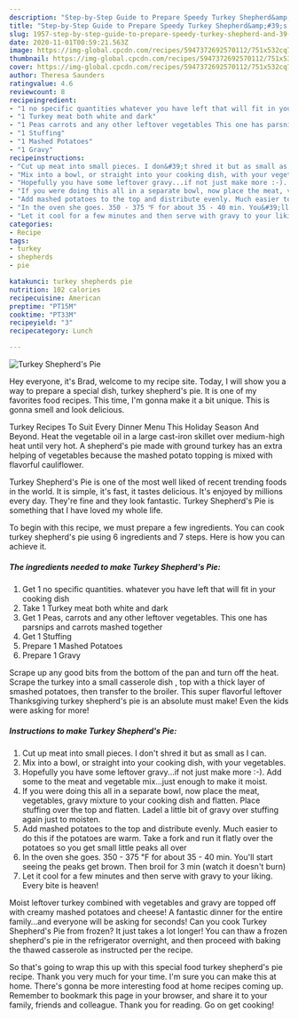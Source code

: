 ```yaml
---
description: "Step-by-Step Guide to Prepare Speedy Turkey Shepherd&amp;#39;s Pie"
title: "Step-by-Step Guide to Prepare Speedy Turkey Shepherd&amp;#39;s Pie"
slug: 1957-step-by-step-guide-to-prepare-speedy-turkey-shepherd-and-39-s-pie
date: 2020-11-01T00:59:21.563Z
image: https://img-global.cpcdn.com/recipes/5947372692570112/751x532cq70/turkey-shepherds-pie-recipe-main-photo.jpg
thumbnail: https://img-global.cpcdn.com/recipes/5947372692570112/751x532cq70/turkey-shepherds-pie-recipe-main-photo.jpg
cover: https://img-global.cpcdn.com/recipes/5947372692570112/751x532cq70/turkey-shepherds-pie-recipe-main-photo.jpg
author: Theresa Saunders
ratingvalue: 4.6
reviewcount: 8
recipeingredient:
- "1 no specific quantities whatever you have left that will fit in your cooking dish"
- "1 Turkey meat both white and dark"
- "1 Peas carrots and any other leftover vegetables This one has parsnips and carrots mashed together"
- "1 Stuffing"
- "1 Mashed Potatoes"
- "1 Gravy"
recipeinstructions:
- "Cut up meat into small pieces. I don&#39;t shred it but as small as I can."
- "Mix into a bowl, or straight into your cooking dish, with your vegetables."
- "Hopefully you have some leftover gravy...if not just make more :-). Add some to the meat and vegetable mix...just enough to make it moist."
- "If you were doing this all in a separate bowl, now place the meat, vegetables, gravy mixture to your cooking dish and flatten. Place stuffing over the top and flatten. Ladel a little bit of gravy over stuffing again just to moisten."
- "Add mashed potatoes to the top and distribute evenly. Much easier to do this if the potatoes are warm. Take a fork and run it flatly over the potatoes so you get small little peaks all over"
- "In the oven she goes. 350 - 375 ℉ for about 35 - 40 min. You&#39;ll start seeing the peaks get brown. Then broil for 3 min (watch it doesn&#39;t burn)"
- "Let it cool for a few minutes and then serve with gravy to your liking. Every bite is heaven!"
categories:
- Recipe
tags:
- turkey
- shepherds
- pie

katakunci: turkey shepherds pie 
nutrition: 102 calories
recipecuisine: American
preptime: "PT15M"
cooktime: "PT33M"
recipeyield: "3"
recipecategory: Lunch

---
```



![Turkey Shepherd&#39;s Pie](https://img-global.cpcdn.com/recipes/5947372692570112/751x532cq70/turkey-shepherds-pie-recipe-main-photo.jpg)

Hey everyone, it's Brad, welcome to my recipe site. Today, I will show you a way to prepare a special dish, turkey shepherd&#39;s pie. It is one of my favorites food recipes. This time, I'm gonna make it a bit unique. This is gonna smell and look delicious.

Turkey Recipes To Suit Every Dinner Menu This Holiday Season And Beyond. Heat the vegetable oil in a large cast-iron skillet over medium-high heat until very hot. A shepherd&#39;s pie made with ground turkey has an extra helping of vegetables because the mashed potato topping is mixed with flavorful cauliflower.

Turkey Shepherd&#39;s Pie is one of the most well liked of recent trending foods in the world. It is simple, it's fast, it tastes delicious. It's enjoyed by millions every day. They're fine and they look fantastic. Turkey Shepherd&#39;s Pie is something that I have loved my whole life.


To begin with this recipe, we must prepare a few ingredients. You can cook turkey shepherd&#39;s pie using 6 ingredients and 7 steps. Here is how you can achieve it.

<!--inarticleads1-->

##### The ingredients needed to make Turkey Shepherd&#39;s Pie:

1. Get 1 no specific quantities. whatever you have left that will fit in your cooking dish
1. Take 1 Turkey meat both white and dark
1. Get 1 Peas, carrots and any other leftover vegetables. This one has parsnips and carrots mashed together
1. Get 1 Stuffing
1. Prepare 1 Mashed Potatoes
1. Prepare 1 Gravy


Scrape up any good bits from the bottom of the pan and turn off the heat. Scrape the turkey into a small casserole dish , top with a thick layer of smashed potatoes, then transfer to the broiler. This super flavorful leftover Thanksgiving turkey shepherd&#39;s pie is an absolute must make! Even the kids were asking for more! 

<!--inarticleads2-->

##### Instructions to make Turkey Shepherd&#39;s Pie:

1. Cut up meat into small pieces. I don&#39;t shred it but as small as I can.
1. Mix into a bowl, or straight into your cooking dish, with your vegetables.
1. Hopefully you have some leftover gravy...if not just make more :-). Add some to the meat and vegetable mix...just enough to make it moist.
1. If you were doing this all in a separate bowl, now place the meat, vegetables, gravy mixture to your cooking dish and flatten. Place stuffing over the top and flatten. Ladel a little bit of gravy over stuffing again just to moisten.
1. Add mashed potatoes to the top and distribute evenly. Much easier to do this if the potatoes are warm. Take a fork and run it flatly over the potatoes so you get small little peaks all over
1. In the oven she goes. 350 - 375 ℉ for about 35 - 40 min. You&#39;ll start seeing the peaks get brown. Then broil for 3 min (watch it doesn&#39;t burn)
1. Let it cool for a few minutes and then serve with gravy to your liking. Every bite is heaven!


Moist leftover turkey combined with vegetables and gravy are topped off with creamy mashed potatoes and cheese! A fantastic dinner for the entire family…and everyone will be asking for seconds! Can you cook Turkey Shepherd&#39;s Pie from frozen? It just takes a lot longer! You can thaw a frozen shepherd&#39;s pie in the refrigerator overnight, and then proceed with baking the thawed casserole as instructed per the recipe. 

So that's going to wrap this up with this special food turkey shepherd&#39;s pie recipe. Thank you very much for your time. I'm sure you can make this at home. There's gonna be more interesting food at home recipes coming up. Remember to bookmark this page in your browser, and share it to your family, friends and colleague. Thank you for reading. Go on get cooking!
